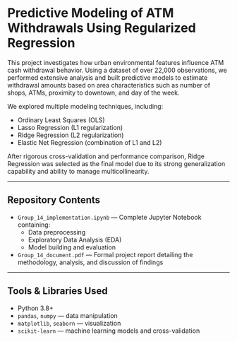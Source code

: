 # Predictive Modeling of ATM Withdrawals Using Regularized Regression

This project investigates how urban environmental features influence ATM cash withdrawal behavior. Using a dataset of over 22,000 observations, we performed extensive analysis and built predictive models to estimate withdrawal amounts based on area characteristics such as number of shops, ATMs, proximity to downtown, and day of the week.

We explored multiple modeling techniques, including:
- Ordinary Least Squares (OLS)
- Lasso Regression (L1 regularization)
- Ridge Regression (L2 regularization)
- Elastic Net Regression (combination of L1 and L2)

After rigorous cross-validation and performance comparison, Ridge Regression was selected as the final model due to its strong generalization capability and ability to manage multicollinearity.

---

## Repository Contents

- `Group_14_implementation.ipynb` — Complete Jupyter Notebook containing:
  - Data preprocessing
  - Exploratory Data Analysis (EDA)
  - Model building and evaluation
- `Group_14_document.pdf` — Formal project report detailing the methodology, analysis, and discussion of findings

---

## Tools & Libraries Used

- Python 3.8+
- `pandas`, `numpy` — data manipulation
- `matplotlib`, `seaborn` — visualization
- `scikit-learn` — machine learning models and cross-validation
